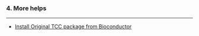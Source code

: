 ###  4. More helps

---

- [Install Original TCC package from Bioconductor](http://www.bioconductor.org/packages/release/bioc/html/TCC.html)
